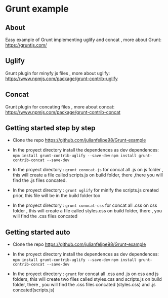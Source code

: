# Grunt example

## About 

Easy example of Grunt 
implementing uglify and concat ,
more about Grunt: https://gruntjs.com/
## Uglify
Grunt plugin for minyfy js files ,
more about uglify: https://www.npmjs.com/package/grunt-contrib-uglify
## Concat
Grunt plugin for concating files ,
more about concat: https://www.npmjs.com/package/grunt-contrib-concat
## Getting started step by step

* Clone the repo https://github.com/julianfelipe98/Grunt-example
* In the proyect directory install the dependences as dev dependences:
`npm install grunt-contrib-uglify --save-dev`
`npm install grunt-contrib-concat --save-dev`

* In the proyect directory : `grunt conocat-js` for concat all .js on js folder , this will create a file called scripts.js on build folder, there ,there you will find the .js files concated.

* In the proyect directory : `grunt uglify` for minify the scripts.js created prior, this file will be in the build folder too

* In the proyect directory : `grunt conocat-css` for concat all .css on css folder , this will create a file called styles.css on build folder, there , you will find the .css files concated

## Getting started auto

* Clone the repo https://github.com/julianfelipe98/Grunt-example

* In the proyect directory install the dependences as dev dependences:
`npm install grunt-contrib-uglify --save-dev`
`npm install grunt-contrib-concat --save-dev`

* In the proyect directory : `grunt` for concat all .css and .js on css and js folders, this will create two files called styles.css and scripts.js on build folder, there , you will find the .css files concated (styles.css) and .js concated(scripts.js) 
